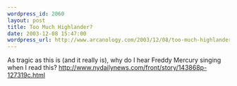 ```yaml
--- 
wordpress_id: 2060
layout: post
title: Too Much Highlander?
date: 2003-12-08 15:47:00
wordpress_url: http://www.arcanology.com/2003/12/08/too-much-highlander/
---
```

As tragic as this is (and it really is), why do I hear Freddy Mercury singing when I read this? <a href="http://www.nydailynews.com/front/story/143868p-127319c.html">http://www.nydailynews.com/front/story/143868p-127319c.html</a>